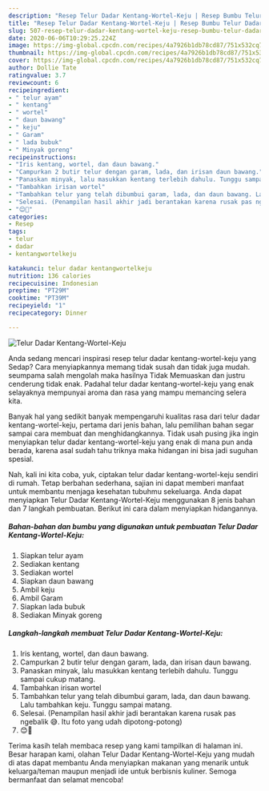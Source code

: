 ```yaml
---
description: "Resep Telur Dadar Kentang-Wortel-Keju | Resep Bumbu Telur Dadar Kentang-Wortel-Keju Yang Menggugah Selera"
title: "Resep Telur Dadar Kentang-Wortel-Keju | Resep Bumbu Telur Dadar Kentang-Wortel-Keju Yang Menggugah Selera"
slug: 507-resep-telur-dadar-kentang-wortel-keju-resep-bumbu-telur-dadar-kentang-wortel-keju-yang-menggugah-selera
date: 2020-06-06T10:29:25.224Z
image: https://img-global.cpcdn.com/recipes/4a7926b1db78cd87/751x532cq70/telur-dadar-kentang-wortel-keju-foto-resep-utama.jpg
thumbnail: https://img-global.cpcdn.com/recipes/4a7926b1db78cd87/751x532cq70/telur-dadar-kentang-wortel-keju-foto-resep-utama.jpg
cover: https://img-global.cpcdn.com/recipes/4a7926b1db78cd87/751x532cq70/telur-dadar-kentang-wortel-keju-foto-resep-utama.jpg
author: Dollie Tate
ratingvalue: 3.7
reviewcount: 6
recipeingredient:
- " telur ayam"
- " kentang"
- " wortel"
- " daun bawang"
- " keju"
- " Garam"
- " lada bubuk"
- " Minyak goreng"
recipeinstructions:
- "Iris kentang, wortel, dan daun bawang."
- "Campurkan 2 butir telur dengan garam, lada, dan irisan daun bawang."
- "Panaskan minyak, lalu masukkan kentang terlebih dahulu. Tunggu sampai cukup matang."
- "Tambahkan irisan wortel"
- "Tambahkan telur yang telah dibumbui garam, lada, dan daun bawang. Lalu tambahkan keju. Tunggu sampai matang."
- "Selesai. (Penampilan hasil akhir jadi berantakan karena rusak pas ngebalik 😅. Itu foto yang udah dipotong-potong)"
- "😊🙏"
categories:
- Resep
tags:
- telur
- dadar
- kentangwortelkeju

katakunci: telur dadar kentangwortelkeju 
nutrition: 136 calories
recipecuisine: Indonesian
preptime: "PT29M"
cooktime: "PT39M"
recipeyield: "1"
recipecategory: Dinner

---
```



![Telur Dadar Kentang-Wortel-Keju](https://img-global.cpcdn.com/recipes/4a7926b1db78cd87/751x532cq70/telur-dadar-kentang-wortel-keju-foto-resep-utama.jpg)

Anda sedang mencari inspirasi resep telur dadar kentang-wortel-keju yang Sedap? Cara menyiapkannya memang tidak susah dan tidak juga mudah. seumpama salah mengolah maka hasilnya Tidak Memuaskan dan justru cenderung tidak enak. Padahal telur dadar kentang-wortel-keju yang enak selayaknya mempunyai aroma dan rasa yang mampu memancing selera kita.



Banyak hal yang sedikit banyak mempengaruhi kualitas rasa dari telur dadar kentang-wortel-keju, pertama dari jenis bahan, lalu pemilihan bahan segar sampai cara membuat dan menghidangkannya. Tidak usah pusing jika ingin menyiapkan telur dadar kentang-wortel-keju yang enak di mana pun anda berada, karena asal sudah tahu triknya maka hidangan ini bisa jadi suguhan spesial.


Nah, kali ini kita coba, yuk, ciptakan telur dadar kentang-wortel-keju sendiri di rumah. Tetap berbahan sederhana, sajian ini dapat memberi manfaat untuk membantu menjaga kesehatan tubuhmu sekeluarga. Anda dapat menyiapkan Telur Dadar Kentang-Wortel-Keju menggunakan 8 jenis bahan dan 7 langkah pembuatan. Berikut ini cara dalam menyiapkan hidangannya.

<!--inarticleads1-->

##### Bahan-bahan dan bumbu yang digunakan untuk pembuatan Telur Dadar Kentang-Wortel-Keju:

1. Siapkan  telur ayam
1. Sediakan  kentang
1. Sediakan  wortel
1. Siapkan  daun bawang
1. Ambil  keju
1. Ambil  Garam
1. Siapkan  lada bubuk
1. Sediakan  Minyak goreng




<!--inarticleads2-->

##### Langkah-langkah membuat Telur Dadar Kentang-Wortel-Keju:

1. Iris kentang, wortel, dan daun bawang.
1. Campurkan 2 butir telur dengan garam, lada, dan irisan daun bawang.
1. Panaskan minyak, lalu masukkan kentang terlebih dahulu. Tunggu sampai cukup matang.
1. Tambahkan irisan wortel
1. Tambahkan telur yang telah dibumbui garam, lada, dan daun bawang. Lalu tambahkan keju. Tunggu sampai matang.
1. Selesai. (Penampilan hasil akhir jadi berantakan karena rusak pas ngebalik 😅. Itu foto yang udah dipotong-potong)
1. 😊🙏




Terima kasih telah membaca resep yang kami tampilkan di halaman ini. Besar harapan kami, olahan Telur Dadar Kentang-Wortel-Keju yang mudah di atas dapat membantu Anda menyiapkan makanan yang menarik untuk keluarga/teman maupun menjadi ide untuk berbisnis kuliner. Semoga bermanfaat dan selamat mencoba!
